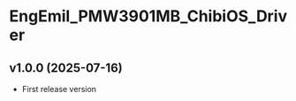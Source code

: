 EngEmil_PMW3901MB_ChibiOS_Driver
=========================

v1.0.0 (2025-07-16)
------

* First release version

